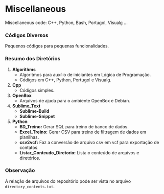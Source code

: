 # Miscellaneous

Miscellaneous code: C++, Python, Bash, Portugol, Visualg ...

### Códigos Diversos

Pequenos códigos para pequenas funcionalidades.

### Resumo dos Diretórios

1. **Algorithms**
   - Algoritmos para auxílio de iniciantes em Lógica de Programação.
   - Códigos em C++, Python, Portugol e Visualg. 
2. **Cpp**
   - Códigos simples.
3. **OpenBox**
   - Arquivos de ajuda para o ambiente OpenBox e Debian.
4. **Sublime_Text**
   - **Sublime-Build**
   - **Sublime-Snippet**
5. **Python**
   - **BD_Treino:** Gerar SQL para treino de banco de dados.
   - **Excel_Treino:** Gerar CSV para treino de filtragem de dados em planilhas.
   - **csv2vcf:** Faz a conversão de arquivo csv em vcf para exportação de contatos.
   - **Listar_Conteudo_Diretorio:** Lista o conteúdo de arquivos e diretórios.

### Observação

A relação de arquivos do repositório pode ser vista no arquivo `directory_contents.txt`.
